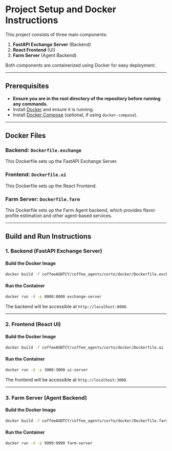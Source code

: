 # Project Setup and Docker Instructions

This project consists of three main components:
1. **FastAPI Exchange Server** (Backend)
2. **React Frontend** (UI)
3. **Farm Server** (Agent Backend)

Both components are containerized using Docker for easy deployment.

---

## Prerequisites
- **Ensure you are in the root directory of the repository before running any commands.**
- Install [Docker](https://www.docker.com/) and ensure it is running.
- Install [Docker Compose](https://docs.docker.com/compose/) (optional, if using `docker-compose`).

---

## Docker Files
### Backend: `Dockerfile.exchange`
This Dockerfile sets up the FastAPI Exchange Server.

### Frontend: `Dockerfile.ui`
This Dockerfile sets up the React Frontend.

### Farm Server: `Dockerfile.farm`
This Dockerfile sets up the Farm Agent backend, which provides flavor profile estimation and other agent-based services.

---

## Build and Run Instructions

### 1. Backend (FastAPI Exchange Server)
#### Build the Docker Image
```bash
docker build -f coffeeAGNTCY/coffee_agents/corto/docker/Dockerfile.exchange -t exchange-server .
```

#### Run the Container
```bash
docker run -d -p 8000:8000 exchange-server
```

The backend will be accessible at `http://localhost:8000`.

---

### 2. Frontend (React UI)
#### Build the Docker Image
```bash
docker build -f coffeeAGNTCY/coffee_agents/corto/docker/Dockerfile.ui -t ui-server .
```

#### Run the Container
```bash
docker run -d -p 3000:3000 ui-server
```

The frontend will be accessible at `http://localhost:3000`.

---

### 3. Farm Server (Agent Backend)
#### Build the Docker Image
```bash
docker build -f coffeeAGNTCY/coffee_agents/corto/docker/Dockerfile.farm -t farm-server .
```

#### Run the Container
```bash
docker run -d -p 9999:9999 farm-server
```
